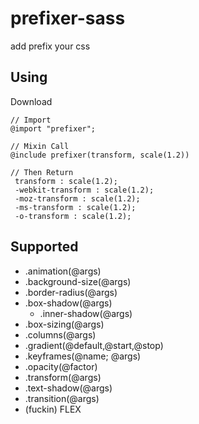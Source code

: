 # prefixer-sass
add prefix your css

## Using

Download
```
// Import
@import "prefixer";
```

```
// Mixin Call
@include prefixer(transform, scale(1.2))
```

```
// Then Return
 transform : scale(1.2);
 -webkit-transform : scale(1.2);
 -moz-transform : scale(1.2);
 -ms-transform : scale(1.2);
 -o-transform : scale(1.2);
```

## Supported
* .animation(@args)
* .background-size(@args)
* .border-radius(@args)
* .box-shadow(@args)
    * .inner-shadow(@args) 
* .box-sizing(@args)
* .columns(@args)
* .gradient(@default,@start,@stop) 
* .keyframes(@name; @args)
* .opacity(@factor)
* .transform(@args)
* .text-shadow(@args)
* .transition(@args)
* (fuckin) FLEX

